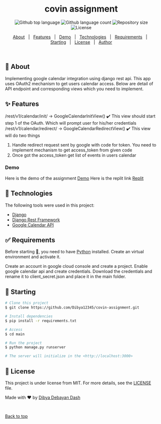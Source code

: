 <h1 align="center">covin assignment</h1>

<p align="center">
  <img alt="Github top language" src="https://img.shields.io/github/languages/top/Dibya12345/covin-assignment?color=56BEB8">
  <img alt="Github language count" src="https://img.shields.io/github/languages/count/Dibya12345/covin-assignment?color=56BEB8">
  <img alt="Repository size" src="https://img.shields.io/github/repo-size/Dibya12345/covin-assignment?color=56BEB8">
  <img alt="License" src="https://img.shields.io/github/license/Dibya12345/covin-assignment?color=56BEB8">
</p>

<p align="center">
  <a href="#dart-about">About</a> &#xa0; | &#xa0; 
  <a href="#sparkles-features">Features</a> &#xa0; | &#xa0;
  <a href="#demo">Demo</a> &#xa0; | &#xa0;
  <a href="#rocket-technologies">Technologies</a> &#xa0; | &#xa0;
  <a href="#white_check_mark-requirements">Requirements</a> &#xa0; | &#xa0;
  <a href="#checkered_flag-starting">Starting</a> &#xa0; | &#xa0;
  <a href="#memo-license">License</a> &#xa0; | &#xa0;
  <a href="https://github.com/{{github}}" target="_blank">Author</a>
</p>

<br>

## :dart: About

Implementing google calendar integration using django rest api. This app uses OAuth2 mechanism to get users calendar access. Below are detail of API endpoint and corresponding views which you need to implement.

## :sparkles: Features

/rest/v1/calendar/init/ -> GoogleCalendarInitView()
:heavy_check_mark: This view should start step 1 of the OAuth. Which will prompt user for
his/her credentials
/rest/v1/calendar/redirect/ -> GoogleCalendarRedirectView()
:heavy_check_mark: This view will do two things

1. Handle redirect request sent by google with code for token. You
   need to implement mechanism to get access_token from given
   code
2. Once got the access_token get list of events in users calendar

### Demo

Here is the demo of the assignment [Demo](https://www.loom.com/share/88f5958310cd44e9bc5c97567eb1713c)
Here is the replit link [Replit](https://replit.com/@dibyadash1/covin-assignment)

## :rocket: Technologies

The following tools were used in this project:

- [Django](https://www.djangoproject.com/)
- [Django Rest Framework](https://www.django-rest-framework.org/)
- [Google Calendar API](https://developers.google.com/calendar)

## :white_check_mark: Requirements

Before starting :checkered_flag:, you need to have [Python](https://www.python.org/) installed.
Create an virtual environment and activate it.

Create an account in google cloud console and create a project. Enable google calendar api and create credentials. Download the credentials and rename it to client_secret.json and place it in the main folder.

## :checkered_flag: Starting

```bash
# Clone this project
$ git clone https://github.com/Dibya12345/covin-assignment.git

# Install dependencies
$ pip install -r requirements.txt

# Access
$ cd main

# Run the project
$ python manage.py runserver

# The server will initialize in the <http://localhost:3000>
```

## :memo: License

This project is under license from MIT. For more details, see the [LICENSE](LICENSE) file.

Made with :heart: by <a href="https://github.com/Dibya12345" target="_blank">Dibya Debayan Dash</a>

&#xa0;

<a href="#top">Back to top</a>
